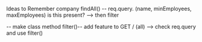 Ideas to Remember
company findAll()
-- req.query. (name, minEmployees, maxEmployees) is this present? --> then filter

-- make class method filter()-- add feature to GET / (all) --> check req.query and use filter()